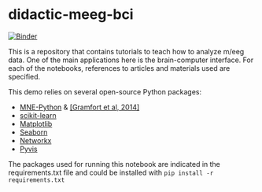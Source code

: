 # didactic-meeg-bci

[![Binder](https://mybinder.org/badge_logo.svg)](https://mybinder.org/v2/gh/mccorsi/didactic-meeg-bci/HEAD)

This is a repository that contains tutorials to teach how to analyze m/eeg data. One of the main applications here is the brain-computer interface.
For each of the notebooks, references to articles and materials used are specified.

This demo relies on several open-source Python packages:

* [MNE-Python](https://mne.tools/stable/index.html) & [[Gramfort et al, 2014]](https://pubmed.ncbi.nlm.nih.gov/24161808/)
* [scikit-learn](https://scikit-learn.org/stable/)
* [Matplotlib](https://matplotlib.org/stable/index.html)
* [Seaborn](https://seaborn.pydata.org)
* [Networkx](https://networkx.org)
* [Pyvis](https://pyvis.readthedocs.io/en/latest/tutorial.html)


The packages used for running this notebook are indicated in the requirements.txt file and could be installed with ``` pip install -r requirements.txt ```
